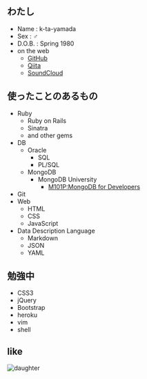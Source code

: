 ## わたし

- Name : k-ta-yamada
- Sex : ♂
- D.O.B. : Spring 1980
- on the web
  - [GitHub](https://github.com/k-ta-yamada)
  - [Qiita](http://qiita.com/k-ta-yamada)
  - [SoundCloud](https://soundcloud.com/keita-yamada-3/)


## 使ったことのあるもの

- Ruby
  - Ruby on Rails
  - Sinatra
  - and other gems
- DB
  - Oracle
    - SQL
    - PL/SQL
  - MongoDB
    - MongoDB University
      - [M101P:MongoDB for Developers](http://education.mongodb.com/downloads/certificates/f8c0c72533ef4a52b561eaf299e7c0f9/Certificate.pdf)
- Git
- Web
  - HTML
  - CSS
  - JavaScript
- Data Description Language
  - Markdown
  - JSON
  - YAML


## 勉強中
- CSS3
- jQuery
- Bootstrap
- heroku
- vim
- shell

## like
![daughter](/img/daughter.jpg "daughter")
